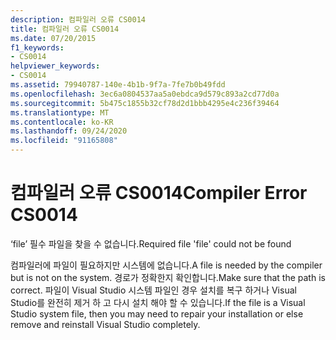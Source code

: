 ```yaml
---
description: 컴파일러 오류 CS0014
title: 컴파일러 오류 CS0014
ms.date: 07/20/2015
f1_keywords:
- CS0014
helpviewer_keywords:
- CS0014
ms.assetid: 79940787-140e-4b1b-9f7a-7fe7b0b49fdd
ms.openlocfilehash: 3ec6a0804537aa5a0ebdca9d579c893a2cd77d0a
ms.sourcegitcommit: 5b475c1855b32cf78d2d1bbb4295e4c236f39464
ms.translationtype: MT
ms.contentlocale: ko-KR
ms.lasthandoff: 09/24/2020
ms.locfileid: "91165808"
---
```

# <a name="compiler-error-cs0014"></a><span data-ttu-id="bda32-103">컴파일러 오류 CS0014</span><span class="sxs-lookup"><span data-stu-id="bda32-103">Compiler Error CS0014</span></span>

<span data-ttu-id="bda32-104">‘file’ 필수 파일을 찾을 수 없습니다.</span><span class="sxs-lookup"><span data-stu-id="bda32-104">Required file 'file' could not be found</span></span>  
  
 <span data-ttu-id="bda32-105">컴파일러에 파일이 필요하지만 시스템에 없습니다.</span><span class="sxs-lookup"><span data-stu-id="bda32-105">A file is needed by the compiler but is not on the system.</span></span> <span data-ttu-id="bda32-106">경로가 정확한지 확인합니다.</span><span class="sxs-lookup"><span data-stu-id="bda32-106">Make sure that the path is correct.</span></span> <span data-ttu-id="bda32-107">파일이 Visual Studio 시스템 파일인 경우 설치를 복구 하거나 Visual Studio를 완전히 제거 하 고 다시 설치 해야 할 수 있습니다.</span><span class="sxs-lookup"><span data-stu-id="bda32-107">If the file is a Visual Studio system file, then you may need to repair your installation or else remove and reinstall Visual Studio completely.</span></span>
